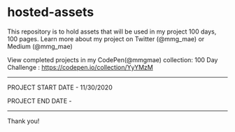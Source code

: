# hosted-assets

This repository is to hold assets that will be used in my project 100 days, 100 pages. Learn more about my project on Twitter (@mmg_mae) or Medium (@mmg_mae)

View completed projects in my CodePen(@mmgmae) collection: 100 Day Challenge : https://codepen.io/collection/YyYMzM

*******************************

PROJECT START DATE - 11/30/2020

PROJECT END DATE - 

*******************************
Thank you!
